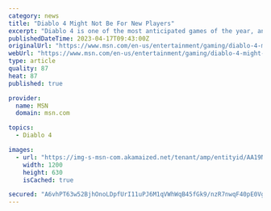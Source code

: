 ```yaml
---
category: news
title: "Diablo 4 Might Not Be For New Players"
excerpt: "Diablo 4 is one of the most anticipated games of the year, and with good reason. Diablo is in a class of games like Rogue, Doom, Myst, Pokemon, Metroid, and Castlevania where it has become so ..."
publishedDateTime: 2023-04-17T09:43:00Z
originalUrl: "https://www.msn.com/en-us/entertainment/gaming/diablo-4-might-not-be-for-new-players/ar-AA19YlRY"
webUrl: "https://www.msn.com/en-us/entertainment/gaming/diablo-4-might-not-be-for-new-players/ar-AA19YlRY"
type: article
quality: 87
heat: 87
published: true

provider:
  name: MSN
  domain: msn.com

topics:
  - Diablo 4

images:
  - url: "https://img-s-msn-com.akamaized.net/tenant/amp/entityid/AA19N7dn.img?h=630&w=1200&m=6&q=60&o=t&l=f&f=jpg"
    width: 1200
    height: 630
    isCached: true

secured: "A6vhPT63w52BjhOnoLDpfUrI11uPJ6M1qVWhWqB45fGk9/nzR7nwqF40pE0Vg8IaKVIdEgdYzi/y5lccZsZvuYmjuihDsGidTXgFiYE7JYvVgX2CN95zXTZmwJ5YBj1GPdwKVfTBYyiExx4rja7ADFafV9v935TdJhishtCiP8gN+7r1s1G13kTmFuKIllD+2PYYUKCsxqkTUnzPLaC+a384Prz5AuBphY0+n29Rnpu/yNMLJ6OqKM1GbynECJzzchdOX/1F3lMr+GmYAyISsoKnYTb3YqaipSvjV8tIa5UhnIQYbtjF3c7DqlHEU26WoukyUbTuR4U2Nd35PHQ+3wNrfDu+A/GwVsu1US1hbAI=;TEJO1lX+E2T+paFMLVUK+Q=="
---
```


